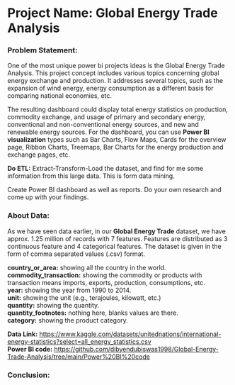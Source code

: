 # Project Name:  Global Energy Trade Analysis

### Problem Statement:
One of the most unique power bi projects ideas is the Global Energy Trade
Analysis. This project concept includes various topics concerning global energy
exchange and production. It addresses several topics, such as the expansion of
wind energy, energy consumption as a different basis for comparing national
economies, etc.

The resulting dashboard could display total energy statistics on production,
commodity exchange, and usage of primary and secondary energy,
conventional and non-conventional energy sources, and new and renewable
energy sources. For the dashboard, you can use **Power BI visualization** types
such as Bar Charts, Flow Maps, Cards for the overview page, Ribbon Charts,
Treemaps, Bar Charts for the energy production and exchange pages, etc.

**Do ETL:** Extract-Transform-Load the dataset, and find for me some information
from this large data. This is form data mining.

Create Power BI dashboard as well as reports.
Do your own research and come up with your findings.


### About Data:
As we have seen data earlier, in our **Global Energy Trade** dataset, we have
approx. 1.25 million of records with 7 features. Features are distributed as 3
continuous feature and 4 categorical features. The dataset is given in the
form of comma separated values (.csv) format.<br>

  **country_or_area:** showing all the country in the world.<br>
  **commodity_transaction:** showing the commodity or products with
  transaction means imports, exports, production, consumptions, etc.<br>
  **year:** showing the year from 1990 to 2014.<br>
  **unit:** showing the unit (e.g., terajoules, kilowatt, etc.)<br>
  **quantity:** showing the quantity.<br>
  **quantity_footnotes:** nothing here, blanks values are there.<br>
  **category:** showing the product category.<br>

**Data Link:** https://www.kaggle.com/datasets/unitednations/international-energy-statistics?select=all_energy_statistics.csv <br>
**Power BI code:** https://github.com/dibyendubiswas1998/Global-Energy-Trade-Analysis/tree/main/Power%20BI%20code <br>


### Conclusion:


